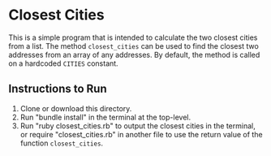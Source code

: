 # Closest Cities

This is a simple program that is intended to calculate the two closest cities from a list. The method `closest_cities` can be used to find the closest two addresses from an array of any addresses. By default, the method is called on a hardcoded `CITIES` constant.

## Instructions to Run

1) Clone or download this directory.  
2) Run "bundle install" in the terminal at the top-level.  
3) Run "ruby closest_cities.rb" to output the closest cities in the terminal, or require "closest_cities.rb" in another file to use the return value of the function `closest_cities`.
